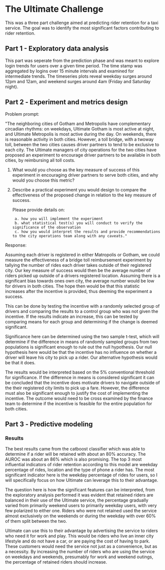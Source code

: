 # The Ultimate Challenge

This was a three part challenge aimed at predicting rider retention for a taxi service. The goal was to identify the most significant factors contributing to rider retention. 

## Part 1 - Exploratory data analysis

This part was seperate from the prediction phase and was meant to explore login trends for users over a given time period. The time stamp was aggregated by logins over 15 minute intervals and examined for intermediate trends. The timeseries plots reveal weekday surges around 12pm and 12am, and weekend surges around 4am (Friday and Saturday night).

## Part 2 ‑ Experiment and metrics design

Problem prompt:

"The neighboring cities of Gotham and Metropolis have complementary circadian rhythms: on
weekdays, Ultimate Gotham is most active at night, and Ultimate Metropolis is most active
during the day. On weekends, there is reasonable activity in both cities.
However, a toll bridge, with a two­way toll, between the two cities causes driver partners to tend
to be exclusive to each city. The Ultimate managers of city operations for the two cities have
proposed an experiment to encourage driver partners to be available in both cities, by
reimbursing all toll costs.

1. What would you choose as the key measure of success of this experiment in encouraging driver partners to serve both cities, and why would you choose this metric?
2. Describe a practical experiment you would design to compare the effectiveness of the proposed change in relation to the key measure of success. 

    Please provide details on:

        a. how you will implement the experiment
        b. what statistical test(s) you will conduct to verify the significance of the observation
        c. how you would interpret the results and provide recommendations to the city operations team along with any caveats."

Response:

Assuming each driver is registered in either Matropolis or Gotham, we could measure the effectiveness of a bridge toll reimbursement experiment by tallying the number of rides each driver takes outside of their registered city. Our key measure of success would then be the average number of riders picked up outside of a drivers registered location. Assuming there is a significant bias towards ones own city, the average number would be low for drivers in both cities. The hope then would be that this statistic increases after the incentive is provided, thus deeming the experiment a success. 

This can be done by testing the incentive with a randomly selected group of drivers and comparing the results to a control group who was not given the incentive. If the results indicate an increase, this can be tested by comparing means for each group and determining if the change is deemed significant. 

Significance here can be determined using the two sample t-test, which will determine if the difference in means of randomly sampled groups from two populations is significant enough to rule out the null hypothesis. Our null hypothesis here would be that the incentive has no influence on whether a driver will leave his city to pick up a rider. Our alternative hypothesis would be that it does. 

The results would be interpreted based on the 5% conventional threshold for significance. If the difference in means is considered significant it can be concluded that the incentive does motivate drivers to navigate outside of the their registered city limits to pick up a fare. However, the difference must also be significant enough to justify the cost of implementing the incentive. The outcome would need to be cross examined by the finance team to determine if the incentive is feasible for the entire population for both cities. 

## Part 3 ‑ Predictive modeling

### Results

The best results came from the catboost classifier which was able to determine if a rider will be retained with about an 80% accuracy. The AUROC was about an 86% which is also promising. The top 3 most influential indicators of rider retention according to this model are weekday percentage of rides, location and the type of phone a rider has. The most significant indicator here is the weekday percentage of rides for users, so I will specifically focus on how Ultimate can leverage this to their advantage. 

The question here is how the significant features can be interpreted, from the exploratory analysis performed it was evident that retained riders are balanced in their use of the Ultimate service, the percentage gradually varied from primarily weekend users to primarily weekday users, with very few polarized to either one. Riders who were not retained used the service almost exclusively on the weekends or during the weekday with over 60% of them split between the two. 

Ultimate can use this to their advantage by advertising the service to riders who need it for work and play. This would be riders who live an inner city lifestyle and do not have a car, or are paying the cost of having to park. These customers would need the service not just as a convenience, but as a necessity. By increasing the number of riders who are using the service on weekdays and weekends, presumably for work and weekend outings, the percentage of retained riders should increase.